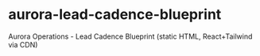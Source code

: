 # aurora-lead-cadence-blueprint
Aurora Operations - Lead Cadence Blueprint (static HTML, React+Tailwind via CDN)

